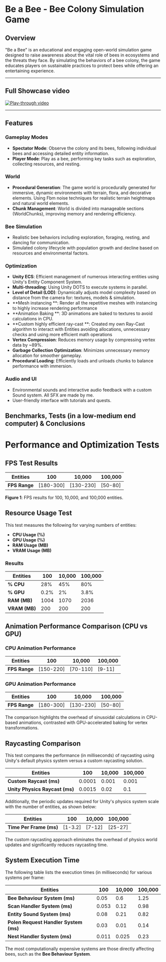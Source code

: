 # Be a Bee - Bee Colony Simulation Game

## Overview
"Be a Bee" is an educational and engaging open-world simulation game designed to raise awareness about the vital role of bees in ecosystems and the threats they face. By simulating the behaviors of a bee colony, the game educates players on sustainable practices to protect bees while offering an entertaining experience.

---

## Full Showcase video
[![Play-through video](https://img.youtube.com/vi/rEgRDfYNCuw/0.jpg)](https://youtu.be/rEgRDfYNCuw)


---

## Features

### Gameplay Modes
- **Spectator Mode**: Observe the colony and its bees, following individual bees and accessing detailed entity information.
- **Player Mode**: Play as a bee, performing key tasks such as exploration, collecting resources, and resting.

### World
- **Procedural Generation**: The game world is procedurally generated for immersive, dynamic environments with terrain, flora, and decorative elements. Using Fbm noise techniques for realistic terrain heightmaps and natural world elements.
- **Chunk Management**: World is divided into manageable sections (WorldChunks), improving memory and rendering efficiency.

### Bee Simulation
- Realistic bee behaviors including exploration, foraging, resting, and dancing for communication.
- Simulated colony lifecycle with population growth and decline based on resources and environmental factors.

### Optimization
- **Unity ECS**: Efficient management of numerous interacting entities using Unity's Entity Component System.
- **Multi-threading**: Using Unity DOTS to execute systems in parallel.
- **Level of Detail (LOD)**: Dynamically adjusts model complexity based on distance from the camera for: textures, models & simulation.
- **Mesh instancing **: Render all the repetitive meshes with instancing to highly increase rendering performance
- **Animation Baking **: 3D animations are baked to textures to avoid calculations in CPU.
- **Custom highly efficient ray-cast **: Created my own Ray-Cast algorithm to interact with Entities avoiding allocations, unnecessary checks and using more efficient math operations
- **Vertex Compression**: Reduces memory usage by compressing vertex data by ~89%.
- **Garbage Collection Optimization**: Minimizes unnecessary memory allocation for smoother gameplay.
- **Procedural Loading**: Efficiently loads and unloads chunks to balance performance with immersion.

### Audio and UI
- Environmental sounds and interactive audio feedback with a custom Sound system. All SFX are made by me.
- User-friendly interface with tutorials and quests.

## Benchmarks, Tests (in a low-medium end computer) & Conclusions

# Performance and Optimization Tests

## FPS Test Results

| **Entities**    | **100**    | **10,000**  | **100,000** |
|-----------------|------------|-------------|-------------|
| **FPS Range**  | [180-300]  | [130-230]   | [50-80]     |

**Figure 1**: FPS results for 100, 10,000, and 100,000 entities.

## Resource Usage Test

This test measures the following for varying numbers of entities:
- **CPU Usage (%)**
- **GPU Usage (%)**
- **RAM Usage (MB)**
- **VRAM Usage (MB)**

### Results

| **Entities**    | **100**    | **10,000**  | **100,000** |
|-----------------|------------|-------------|-------------|
| **% CPU**      | 28%        | 45%         | 80%         |
| **% GPU**      | 0.2%       | 2%          | 3.8%        |
| **RAM (MB)**   | 1004       | 1070        | 2036        |
| **VRAM (MB)**  | 200        | 200         | 200         |

## Animation Performance Comparison (CPU vs GPU)

### CPU Animation Performance

| **Entities**    | **100**    | **10,000**  | **100,000** |
|-----------------|------------|-------------|-------------|
| **FPS Range**  | [150-220]  | [70-110]    | [9-11]      |

### GPU Animation Performance

| **Entities**    | **100**    | **10,000**  | **100,000** |
|-----------------|------------|-------------|-------------|
| **FPS Range**  | [180-300]  | [130-230]   | [50-80]     |

The comparison highlights the overhead of sinusoidal calculations in CPU-based animations, contrasted with GPU-accelerated baking for vertex transformations.

## Raycasting Comparison

This test compares the performance (in milliseconds) of raycasting using Unity's default physics system versus a custom raycasting solution.

| **Entities**               | **100**   | **10,000**  | **100,000** |
|----------------------------|-----------|-------------|-------------|
| **Custom Raycast (ms)**   | 0.0001    | 0.001       | 0.001       |
| **Unity Physics Raycast (ms)** | 0.0015    | 0.02        | 0.1         |

Additionally, the periodic updates required for Unity's physics system scale with the number of entities, as shown below:

| **Entities**          | **100**    | **10,000**  | **100,000** |
|-----------------------|------------|-------------|-------------|
| **Time Per Frame (ms)** | [1-3.2]   | [7-12]      | [25-27]     |

The custom raycasting approach eliminates the overhead of physics world updates and significantly reduces raycasting time.

## System Execution Time

The following table lists the execution times (in milliseconds) for various systems per frame:

| **Entities**                  | **100**   | **10,000** | **100,000** |
|-------------------------------|-----------|------------|-------------|
| **Bee Behaviour System (ms)** | 0.05      | 0.6        | 1.25        |
| **Scan Handler System (ms)**  | 0.053     | 0.12       | 0.98        |
| **Entity Sound System (ms)**  | 0.08      | 0.21       | 0.82        |
| **Polen Request Handler System (ms)** | 0.03  | 0.01       | 0.14        |
| **Nest Handler System (ms)**  | 0.011     | 0.025      | 0.23        |

The most computationally expensive systems are those directly affecting bees, such as the **Bee Behaviour System**.


